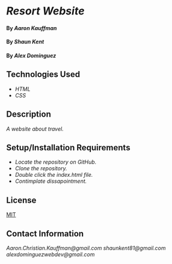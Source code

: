 # _Resort Website_

#### By _**Aaron Kauffman**_
#### By _**Shaun Kent**_
#### By _**Alex Dominguez**_

## Technologies Used

* _HTML_
* _CSS_

## Description

_A website about travel._

## Setup/Installation Requirements

* _Locate the repository on GitHub._
* _Clone the repository._
* _Double click the index.html file._
* _Contimplate dissapointment._


## License
[MIT](https://choosealicense.com/licenses/mit/)

## Contact Information

_Aaron.Christian.Kauffman@gmail.com_
_shaunkent81@gmail.com_
_alexdominguezwebdev@gmail.com_